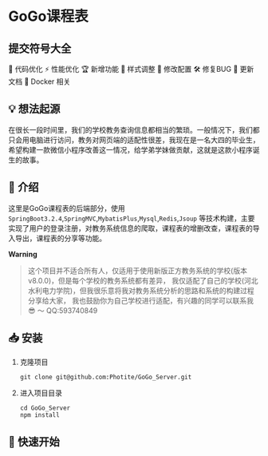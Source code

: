 # GoGo课程表

## 提交符号大全

🚀 代码优化 ⚡️ 性能优化 🏆 新增功能 🎨 样式调整 🔧 修改配置 🛠️ 修复BUG 📝 更新文档 🐳 Docker 相关

## 💡 想法起源

在很长一段时间里，我们的学校教务查询信息都相当的繁琐。一般情况下，我们都只会用电脑进行访问，教务对网页端的适配性很差，我现在是一名大四的毕业生，希望构建一款微信小程序改善这一情况，给学弟学妹做贡献，这就是这款小程序诞生的故事。

## 📜 介绍

这里是GoGo课程表的后端部分，使用 `SpringBoot3.2.4`,`SpringMVC`,`MybatisPlus`,`Mysql`,`Redis`,`Jsoup`
等技术构建，主要实现了用户的登录注册，对教务系统信息的爬取，课程表的增删改查，课程表的导入导出，课程表的分享等功能。

**Warning**
> 这个项目并不适合所有人，仅适用于使用新版正方教务系统的学校(版本v8.0.0)，但是每个学校的教务系统都有差异，
> 我仅适配了自己的学校(河北水利电力学院)，但我很乐意将我对教务系统分析的思路和系统的构建过程分享给大家，
> 我也鼓励你为自己学校进行适配，有兴趣的同学可以联系我 😎 ～ QQ:593740849

## 📥 安装

1. 克隆项目
   ```shell
   git clone git@github.com:Photite/GoGo_Server.git
    ```
2. 进入项目目录
   ```shell
   cd GoGo_Server
   npm install
    ```

## 🚀 快速开始




